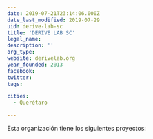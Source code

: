 ```yaml
---
date: 2019-07-21T23:14:06.000Z
date_last_modified: 2019-07-29
uid: derive-lab-sc
title: 'DERIVE LAB SC'
legal_name: 
description: ''
org_type: 
website: derivelab.org
year_founded: 2013
facebook: 
twitter: 
tags:

cities: 
  - Querétaro

---
```


Esta organización tiene los siguientes proyectos:


